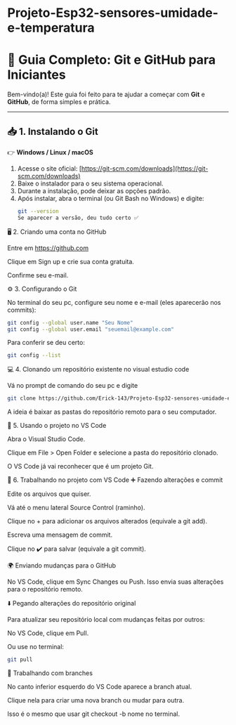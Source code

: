# Projeto-Esp32-sensores-umidade-e-temperatura
# 🚀 Guia Completo: Git e GitHub para Iniciantes  

Bem-vindo(a)! Este guia foi feito para te ajudar a começar com **Git** e **GitHub**, de forma simples e prática.  

---

## 📥 1. Instalando o Git  

👉 **Windows / Linux / macOS**  
1. Acesse o site oficial: [https://git-scm.com/downloads](https://git-scm.com/downloads)  
2. Baixe o instalador para o seu sistema operacional.  
3. Durante a instalação, pode deixar as opções padrão.  
4. Após instalar, abra o terminal (ou Git Bash no Windows) e digite:  
   ```bash
   git --version
   Se aparecer a versão, deu tudo certo ✅
🖥️ 2. Criando uma conta no GitHub

Entre em https://github.com

Clique em Sign up e crie sua conta gratuita.

Confirme seu e-mail.

⚙️ 3. Configurando o Git

No terminal do seu pc, configure seu nome e e-mail (eles aparecerão nos commits):
```bash
git config --global user.name "Seu Nome"
git config --global user.email "seuemail@example.com"
```
Para conferir se deu certo:
```bash
git config --list
```
💻 4. Clonando um repositório existente no visual estudio code

Vá no prompt de comando do seu pc e digite 
```bash
git clone https://github.com/Erick-143/Projeto-Esp32-sensores-umidade-e-temperatura.git
```
A ideia é baixar as pastas do repositório remoto para o seu computador.

📝 5. Usando o projeto no VS Code

Abra o Visual Studio Code.

Clique em File > Open Folder e selecione a pasta do repositório clonado.

O VS Code já vai reconhecer que é um projeto Git.

🔄 6. Trabalhando no projeto com VS Code
➕ Fazendo alterações e commit

Edite os arquivos que quiser.

Vá até o menu lateral Source Control (raminho).

Clique no + para adicionar os arquivos alterados (equivale a git add).

Escreva uma mensagem de commit.

Clique no ✔️ para salvar (equivale a git commit).

🌍 Enviando mudanças para o GitHub

No VS Code, clique em Sync Changes ou Push.
Isso envia suas alterações para o repositório remoto.

⬇️ Pegando alterações do repositório original

Para atualizar seu repositório local com mudanças feitas por outros:

No VS Code, clique em Pull.

Ou use no terminal:
```bash
git pull
```
🌿 Trabalhando com branches

No canto inferior esquerdo do VS Code aparece a branch atual.

Clique nela para criar uma nova branch ou mudar para outra.

Isso é o mesmo que usar git checkout -b nome no terminal.


